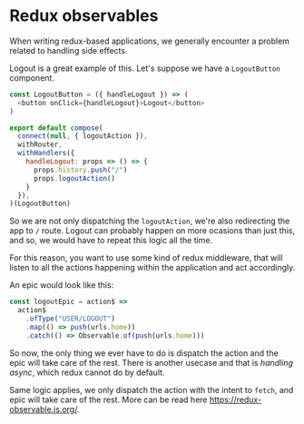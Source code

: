# Redux observables
When writing redux-based applications, we generally encounter a problem related to handling side effects.

Logout is a great example of this.
Let's suppose we have a `LogoutButton` component.
```js
const LogoutButton = ({ handleLogout }) => (
  <button onClick={handleLogout}>Logout</button>
)

export default compose(
  connect(null, { logoutAction }),
  withRouter,
  withHandlers({
    handleLogout: props => () => {
      props.history.push("/")
      props.logoutAction()
    }
  }),
)(LogoutButton)
```

So we are not only dispatching the `logoutAction`, we're also redirecting the app to `/` route. Logout can probably happen on more ocasions than just this, and so, we would have to repeat this logic all the time.

For this reason, you want to use some kind of redux middleware, that will listen to all the actions happening within the application and act accordingly.

An epic would look like this:
```js
const logoutEpic = action$ =>
  action$
    .ofType("USER/LOGOUT")
    .map(() => push(urls.home))
    .catch(() => Observable.of(push(urls.home)))
```

So now, the only thing we ever have to do is dispatch the action and the epic will take care of the rest.
There is another usecase and that is *handling async*, which redux cannot do by default.

Same logic applies, we only dispatch the action with the intent to `fetch`, and epic will take care of the rest.
More can be read here https://redux-observable.js.org/.

